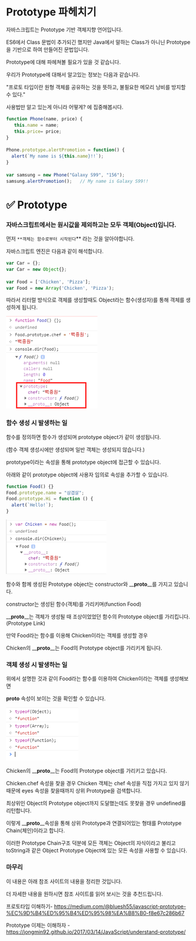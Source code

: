 # Prototype 파헤치기

자바스크립트는 Prototype 기반 객체지향 언어입니다.

ES6에서 Class 문법이 추가되긴 했지만 Java에서 말하는 Class가 아니닌 Prototype을 기반으로 하여 만들어진 문법입니다.

Prototype에 대해 파헤쳐볼 필요가 있을 것 같습니다.

우리가 Prototype에 대해서 알고있는 정보는 다음과 같습니다.

"프로토 타입이란 원형 객체를 공유하는 것을 뜻하고, 불필요한 메모리 낭비를 방지할 수 있다."

사용법만 알고 있는게 아니라 어떻게? 에 집중해봅시다.

```jsx
function Phone(name, price) {
   this.name = name;
   this.price= price;
}

Phone.prototype.alertPromotion = function() {
  alert(`My name is ${this.name}!!`);
}

var samsung = new Phone("Galaxy S99", "156");
samsung.alertPromotion();   // My name is Galaxy S99!!

```

# ✅ Prototype

### 자바스크립트에서는 원시값을 제외하고는 모두 객체(Object)입니다.

먼저  `**객체는 함수로부터 시작된다`** 라는 것을 알아야합니다.

자바스크립트 엔진은 다음과 같이 해석합니다.

```jsx
var Car = {};
var Car = new Object{};

var Food = ['Chicken', 'Pizza'];
var Food = new Array('Chicken', 'Pizza');
```

따라서  리터럴 방식으로 객체를 생성할때도 Object라는 함수(생성자)를 통해 객체를 생성하게 됩니다.

![img1](./js_prototype/1.png)

### 함수 생성 시 발생하는 일

함수를 정의하면 함수가 생성되며 prototype object가 같이 생성됩니다. 

(함수 객체 생성시에만 생성되며 일반 객체는 생성되지 않습니다.)

prototype이라는 속성을 통해 prototype object에 접근할 수 있습니다.

아래와 같이 prototype object에 사용자 임의로 속성을 추가할 수 있습니다.

```jsx
function Food() {}
Food.prototype.name = "삼겹살";
Food.prototype.Hi = function () {
  alert(`Hello!`);
}
```

![img2](./js_prototype/2.png)

함수와 함께 생성된 Prototype object는 constructor와 __**proto**__를 가지고 있습니다.

constructor는 생성된 함수(객체)를 가리키며(function Food)

__**proto**__는 객체가 생성될 때 조상이었었던 함수의 Prototype object를 가리킵니다.(Prototype Link)

만약 Food라는 함수를 이용해 Chicken이라는 객체를 생성할 경우

Chicken의 __**proto**__는 Food의 Prototype object를 가리키게 됩니다.

### 객체 생성 시 발생하는 일

위에서 설명한 것과 같이 Food라는 함수를 이용하여 Chicken이라는 객체를 생성해보면 

__**proto**__ 속성이 보이는 것을 확인할 수 있습니다.

![img3](./js_prototype/3.png)

Chicken의 __**proto**__는 Food의 Prototype object를 가리키고 있습니다.

Chicken.chef 속성을 찾을 경우 Chicken 객체는 chef 속성을 직접 가지고 있지 않기 때문에 eyes 속성을 찾을때까지 상위 Prototype을 검색합니다.

최상위인 Object의 Prototype object까지 도달했는데도 못찾을 경우 undefined를 리턴합니다.

이렇게 __**proto**__속성을 통해 상위 Prototype과 연결되어있는 형태를 Prototype Chain(체인)이라고 합니다.

이러한 Prototype Chain구조 덕분에 모든 객체는 Object의 자식이라고 불리고 toString과 같은 Object Prototype Object에 있는 모든 속성을 사용할 수 있습니다.

### 마무리

이 내용은 아래 참조 사이트의 내용을 정리한 것입니다.

더 자세한 내용을 원하시면 참조 사이트를 읽어 보시는 것을 추천드립니다.

프로토타입 이해하기- https://medium.com/@bluesh55/javascript-prototype-%EC%9D%B4%ED%95%B4%ED%95%98%EA%B8%B0-f8e67c286b67

Prototype 이제는 이해하자 -https://jongmin92.github.io/2017/03/14/JavaScript/understand-prototype/
